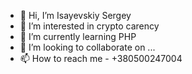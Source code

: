 - 👋 Hi, I’m Isayevskiy Sergey
- 👀 I’m interested in crypto carency
- 🌱 I’m currently learning PHP
- 💞️ I’m looking to collaborate on ...
- 📫 How to reach me - +380500247004

<!---
ISergeyV/ISergeyV is a ✨ special ✨ repository because its `README.md` (this file) appears on your GitHub profile.
You can click the Preview link to take a look at your changes.
--->

